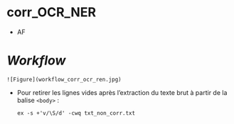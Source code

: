 # corr_OCR_NER

- AF



# *Workflow*

```
![Figure](workflow_corr_ocr_ren.jpg)
```

- Pour retirer les lignes vides après l’extraction du texte brut à partir de la balise `<body>` :

  `ex -s +'v/\S/d' -cwq txt_non_corr.txt`

